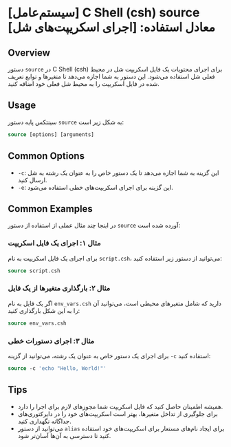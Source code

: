# [سیستم‌عامل] C Shell (csh) source معادل استفاده: [اجرای اسکریپت‌های شل]

## Overview
دستور `source` در C Shell (csh) برای اجرای محتویات یک فایل اسکریپت شل در محیط فعلی شل استفاده می‌شود. این دستور به شما اجازه می‌دهد تا متغیرها و توابع تعریف شده در فایل اسکریپت را به محیط شل فعلی خود اضافه کنید.

## Usage
سینتکس پایه دستور `source` به شکل زیر است:

```csh
source [options] [arguments]
```

## Common Options
- `-c`: این گزینه به شما اجازه می‌دهد تا یک دستور خاص را به عنوان یک رشته به شل ارسال کنید.
- `-e`: این گزینه برای اجرای اسکریپت‌های خطی استفاده می‌شود.

## Common Examples
در اینجا چند مثال عملی از استفاده از دستور `source` آورده شده است:

### مثال ۱: اجرای یک فایل اسکریپت
برای اجرای یک فایل اسکریپت به نام `script.csh`، می‌توانید از دستور زیر استفاده کنید:

```csh
source script.csh
```

### مثال ۲: بارگذاری متغیرها از یک فایل
اگر یک فایل به نام `env_vars.csh` دارید که شامل متغیرهای محیطی است، می‌توانید آن را به این شکل بارگذاری کنید:

```csh
source env_vars.csh
```

### مثال ۳: اجرای دستورات خطی
برای اجرای یک دستور خاص به عنوان یک رشته، می‌توانید از گزینه `-c` استفاده کنید:

```csh
source -c 'echo "Hello, World!"'
```

## Tips
- همیشه اطمینان حاصل کنید که فایل اسکریپت شما مجوزهای لازم برای اجرا را دارد.
- برای جلوگیری از تداخل متغیرها، بهتر است اسکریپت‌های خود را در دایرکتوری‌های جداگانه نگهداری کنید.
- می‌توانید از دستور `alias` برای ایجاد نام‌های مستعار برای اسکریپت‌های خود استفاده کنید تا دسترسی به آن‌ها آسان‌تر شود.